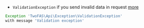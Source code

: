 * `ValidationException` if you send invalid data in request [more](#more-validationexception)

```php
Exception 'TwoFAS\Api\Exception\ValidationException'
with message 'Validation exception'
```
